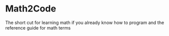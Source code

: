# Math2Code
 The short cut for learning math if you already know how to program and the reference guide for math terms
